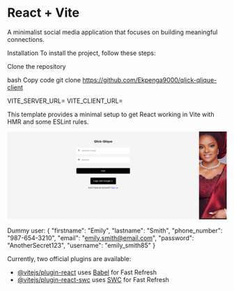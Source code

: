 # React + Vite

A minimalist social media application that focuses on building meaningful connections.


Installation 
To install the project, follow these steps:

Clone the repository

bash Copy code git clone https://github.com/Ekpenga9000/qlick-qlique-client

VITE_SERVER_URL=<this is the URL to the server> 
VITE_CLIENT_URL=<The client URL>

This template provides a minimal setup to get React working in Vite with HMR and some ESLint rules.

![Alt text](image.png)

Dummy user: {
  "firstname": "Emily",
  "lastname": "Smith",
  "phone_number": "987-654-3210",
  "email": "emily.smith@email.com",
  "password": "AnotherSecret123",
  "username": "emily_smith85"
}

Currently, two official plugins are available:

- [@vitejs/plugin-react](https://github.com/vitejs/vite-plugin-react/blob/main/packages/plugin-react/README.md) uses [Babel](https://babeljs.io/) for Fast Refresh
- [@vitejs/plugin-react-swc](https://github.com/vitejs/vite-plugin-react-swc) uses [SWC](https://swc.rs/) for Fast Refresh
